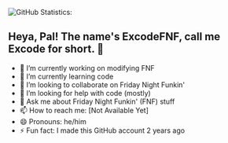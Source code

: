 ![GitHub Statistics:](https://github-readme-stats.vercel.app/api?username=ExcodeFNF&theme=prussian)

## Heya, Pal! The name's ExcodeFNF, call me Excode for short. 👋

- 🔭 I’m currently working on modifying FNF
- 🌱 I’m currently learning code
- 👯 I’m looking to collaborate on Friday Night Funkin'
- 🤔 I’m looking for help with code (mostly)
- 💬 Ask me about Friday Night Funkin' (FNF) stuff
- 📫 How to reach me: [Not Available Yet]
- 😄 Pronouns: he/him
- ⚡ Fun fact: I made this GitHub account 2 years ago
